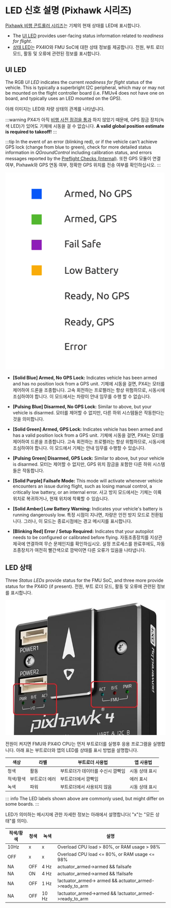 # LED 신호 설명 (Pixhawk 시리즈)

[Pixhawk 비행 콘트롤러 시리즈](../flight_controller/pixhawk_series.md)는  기체의 현재 상태를 LED에 표시합니다.
- The [UI LED](#ui_led) provides user-facing status information related to *readiness for flight*.
- [상태 LED](#status_led)는 PX4IO와 FMU SoC에 대한 상태 정보를 제공합니다. 전원, 부트 로더 모드, 활동 및 오류에 관련된 정보를 표시합니다.

<a id="ui_led"></a>

## UI LED

The RGB *UI LED* indicates the current *readiness for flight* status of the vehicle. This is typically a superbright I2C peripheral, which may or may not be mounted on the flight controller board (i.e. FMUv4 does not have one on board, and typically uses an LED mounted on the GPS).

아래 이미지는 LED와 차량 상태의 관계를 나타냅니다.

:::warning PX4가 아직 [비행 사전 점검을 통과](../flying/pre_flight_checks.md) 하지 않았기 때문에, GPS 잠금 장치(녹색 LED)가 있어도 기체에 시동을 걸 수 없습니다. **A valid global position estimate is required to takeoff!**
:::

:::tip
In the event of an error (blinking red), or if the vehicle can't achieve GPS lock (change from blue to green),   check for more detailed status information in *QGroundControl* including calibration status, and errors messages reported by the [Preflight Checks (Internal)](../flying/pre_flight_checks.md). 또한 GPS 모듈이 연결 여부, Pixhawk와 GPS 연동 여부, 정확한 GPS 위치를 전송 여부를 확인하십시오.
:::

![LED 신호 설명](../../assets/flight_controller/pixhawk_led_meanings.gif)


* **[Solid Blue] Armed, No GPS Lock:** Indicates vehicle has been armed and has no position lock from a GPS unit. 기체에 시동을 걸면, PX4는 모터를 제어하여 드론을 조종합니다. 고속 회전하는 프로펠러는 항상 위험하므로, 시동시에 조심하여야 합니다. 이 모드에서는 차량이 안내 임무를 수행 할 수 없습니다.

* **[Pulsing Blue] Disarmed, No GPS Lock:** Similar to above, but your vehicle is disarmed. 모터를 제어할 수 없지만, 다른 하위 시스템들은 작동한다는 것을 의미합니다.

* **[Solid Green] Armed, GPS Lock:** Indicates vehicle has been armed and has a valid position lock from a GPS unit. 기체에 시동을 걸면, PX4는 모터를 제어하여 드론을 조종합니다. 고속 회전하는 프로펠러는 항상 위험하므로, 시동시에 조심하여야 합니다. 이 모드에서 기체는 안내 임무를 수행할 수 있습니다.

* **[Pulsing Green] Disarmed, GPS Lock:** Similar to above, but your vehicle is disarmed. 모터는 제어할 수 없지만, GPS 위치 잠금을 포함한 다른 하위 시스템들은 작동합니다.

* **[Solid Purple] Failsafe Mode:** This mode will activate whenever vehicle encounters an issue during flight, such as losing manual control, a critically low battery, or an internal error. 사고 방지 모드에서는 기체는 이륙 위치로 복귀하거나, 현재 위치에 착륙할 수 있습니다.

* **[Solid Amber] Low Battery Warning:** Indicates your vehicle's battery is running dangerously low. 특정 시점이 지나면, 차량은 안전 방지 모드로 전환됩니다. 그러나, 이 모드는 종료시점에는 경고 메시지를 표시합니다.

* **[Blinking Red] Error / Setup Required:** Indicates that your autopilot needs to be configured or calibrated before flying. 자동조종장치를 지상관제국에 연결하여 무슨 문제인지를 확인하십시오. 설정 프로세스를 완료후에도, 자동조종장치가 여전히 빨간색으로 깜박이면 다른 오류가 있음을 나타냅니다.


<a id="status_led"></a>

## LED 상태

Three *Status LEDs* provide status for the FMU SoC, and three more provide status for the PX4IO (if present). 전원, 부트 로더 모드, 활동 및 오류에 관련된 정보를 표시합니다.

![Pixhawk 4](../../assets/flight_controller/pixhawk4/pixhawk4_status_leds.jpg)

전원이 켜지면 FMU와 PX4IO CPU는 먼저 부트로더를 실행후 응용 프로그램을 실행합니다. 아래 표는 부트로더와 앱의 LED를 상태를 표시 방법을 설명합니다.

| 색상    | 라벨      | 부트로더 사용법           | 앱 사용법    |
| ----- | ------- | ------------------ | -------- |
| 청색    | 활동      | 부트로더가 데이터를 수신시 깜빡임 | 시동 상태 표시 |
| 적색/황색 | 부트로더 에러 | 부트로더에서 깜빡임         | 에러 표시    |
| 녹색    | 파워      | 부트로더에서 사용되지 않음     | 시동 상태 표시 |

::: info
The LED labels shown above are commonly used, but might differ on some boards.
:::

LED가 의미하는 메시지에 관한  자세한 정보는 아래에서 설명합니다( "x"는 "모든 상태"를 의미).

| 적색/황색 | 청색  | 녹색    | 설명                                                           |
| ----- | --- | ----- | ------------------------------------------------------------ |
| 10Hz  | x   | x     | Overload CPU load > 80%, or RAM usage > 98%                  |
| OFF   | x   | x     | Overload CPU load <= 80%, or RAM usage <= 98%                |
| NA    | OFF | 4 Hz  | actuator_armed->armed && failsafe                            |
| NA    | ON  | 4 Hz  | actuator_armed->armed && !failsafe                           |
| NA    | OFF | 1 Hz  | !actuator_armed-> armed && actuator_armed->ready_to_arm  |
| NA    | OFF | 10 Hz | !actuator_armed->armed  && !actuator_armed->ready_to_arm | 
